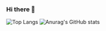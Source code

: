 ### Hi there 👋
![Top Langs](https://github-readme-stats.vercel.app/api/top-langs/?username=TheDevConnor&layout=compact) 
![Anurag's GitHub stats](https://github-readme-stats.vercel.app/api?username=TheDevConnor&show_icons=true&theme=onedark)

<!--
**TheDevConnor/TheDevConnor** is a ✨ _special_ ✨ repository because its `README.md` (this file) appears on your GitHub profile.

Here are some ideas to get you started:

- 🔭 I’m currently working on ...
- 🌱 I’m currently learning ...
- 👯 I’m looking to collaborate on ...
- 🤔 I’m looking for help with ...
- 💬 Ask me about ...
- 📫 How to reach me: ...
- 😄 Pronouns: ...
- ⚡ Fun fact: ...
-->
